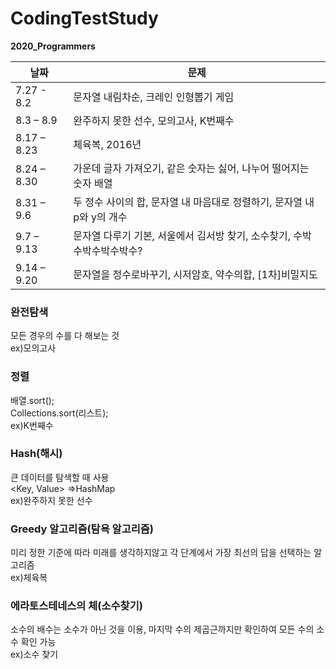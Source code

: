 # CodingTestStudy

**2020_Programmers**

|날짜|문제|
|---------|---------------|
|7.27 - 8.2 | 문자열 내림차순, 크레인 인형뽑기 게임|
|8.3 – 8.9 | 완주하지 못한 선수, 모의고사, K번째수|
|8.17 – 8.23 | 체육복, 2016년|
|8.24 – 8.30 | 가운데 글자 가져오기, 같은 숫자는 싫어, 나누어 떨어지는 숫자 배열|
|8.31 – 9.6 | 두 정수 사이의 합, 문자열 내 마음대로 정렬하기, 문자열 내 p와 y의 개수|
|9.7 – 9.13 | 문자열 다루기 기본, 서울에서 김서방 찾기, 소수찾기, 수박수박수박수박수?|
|9.14 – 9.20 | 문자열을 정수로바꾸기, 시저암호, 약수의합, [1차]비밀지도|

### 완전탐색
모든 경우의 수를 다 해보는 것  
ex)모의고사
### 정렬
배열.sort();  
Collections.sort(리스트);  
ex)K번째수
### Hash(해시)
큰 데이터를 탐색할 때 사용  
<Key, Value> =>HashMap  
ex)완주하지 못한 선수
### Greedy 알고리즘(탐욕 알고리즘)
미리 정한 기준에 따라 미래를 생각하지않고 각 단계에서 가장 최선의 답을 선택하는 알고리즘  
ex)체육복
### 에라토스테네스의 체(소수찾기)
소수의 배수는 소수가 아닌 것을 이용, 마지막 수의 제곱근까지만 확인하여 모든 수의 소수 확인 가능  
ex)소수 찾기